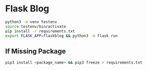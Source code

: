 # Flask Blog

```bash
python3 -m venv testenv
source testenv/bin/activate
pip install -r requirements.txt
export FLASK_APP=flaskblog && python3 -m flask run
```

## If Missing Package

```bash
pip3 install <package_name> && pip3 freeze > requirements.txt
```
